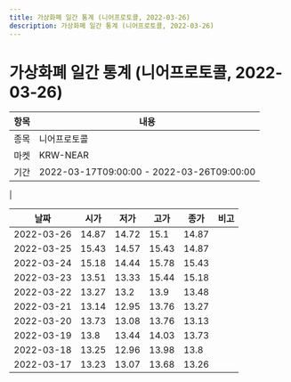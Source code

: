 ```yaml
---
title: 가상화폐 일간 통계 (니어프로토콜, 2022-03-26)
description: 가상화폐 일간 통계 (니어프로토콜, 2022-03-26)
---
```


가상화폐 일간 통계 (니어프로토콜, 2022-03-26)
===

|항목|내용|
|--|--|
|종목|니어프로토콜|
|마켓|KRW-NEAR|\i|종류|일 단위 캔들|
|기간|2022-03-17T09:00:00 - 2022-03-26T09:00:00
|

|날짜|시가|저가|고가|종가|비고|
|--|--|--|--|--|--|
|2022-03-26|14.87|14.72|15.1|14.87|    |
|2022-03-25|15.43|14.57|15.43|14.87|    |
|2022-03-24|15.18|14.44|15.78|15.43|    |
|2022-03-23|13.51|13.33|15.44|15.18|    |
|2022-03-22|13.27|13.2|13.9|13.48|    |
|2022-03-21|13.14|12.95|13.76|13.27|    |
|2022-03-20|13.73|13.08|13.76|13.13|    |
|2022-03-19|13.8|13.44|14.03|13.73|    |
|2022-03-18|13.25|12.96|13.98|13.8|    |
|2022-03-17|13.23|13.07|13.68|13.26|    |
